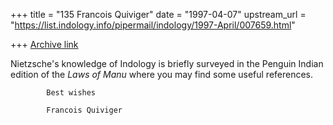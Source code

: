 +++
title = "135 Francois Quiviger"
date = "1997-04-07"
upstream_url = "https://list.indology.info/pipermail/indology/1997-April/007659.html"

+++
[Archive link](https://list.indology.info/pipermail/indology/1997-April/007659.html)



Nietzsche's knowledge of Indology is briefly surveyed in the Penguin 
Indian edition of the *Laws of Manu* where you may find some useful 
references.

			Best wishes

			Francois Quiviger




